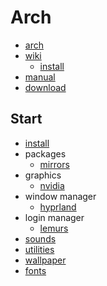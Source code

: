 # Arch

- [arch](https://archlinux.org/)
- [wiki](https://wiki.archlinux.org/)
  - [install](https://wiki.archlinux.org/title/Installation_guide)
- [manual](https://man.archlinux.org/)
- [download](https://archlinux.org/download/)

## Start

- [install](install.md)
- packages
  - [mirrors](mirrors.md)
- graphics
  - [nvidia](nvidia.md)
- window manager
  - [hyprland](hyprland.md)
- login manager
  - [lemurs](lemurs.md)
- [sounds](sounds.md)
- [utilities](utilities.md)
- [wallpaper](wallpaper.md)
- [fonts](fonts.md)

